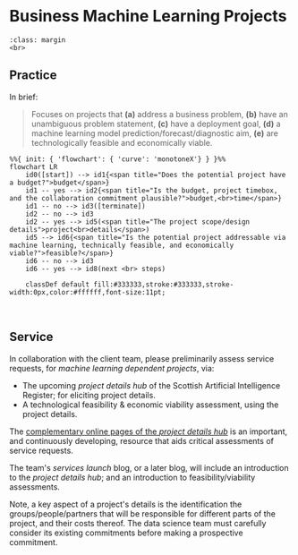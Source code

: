 <br>

# Business Machine Learning Projects

```{admonition} In Progress
:class: margin
<br>
```

## Practice

In brief:

> Focuses on projects that **(a)** address a business problem, **(b)** have an unambiguous problem statement, **\(c\)** have a 
> deployment goal, **(d)** a machine learning model prediction/forecast/diagnostic aim, **(e)** are technologically feasible and economically viable.


```{mermaid}
%%{ init: { 'flowchart': { 'curve': 'monotoneX'} } }%%
flowchart LR    
    id0([start]) --> id1{<span title="Does the potential project have a budget?">budget</span>} 
    id1 -- yes --> id2{<span title="Is the budget, project timebox, and the collaboration commitment plausible?">budget,<br>time</span>}
    id1 -- no --> id3([terminate])
    id2 -- no --> id3
    id2 -- yes --> id5(<span title="The project scope/design details">project<br>details</span>)
    id5 --> id6{<span title="Is the potential project addressable via machine learning, technically feasible, and economically viable?">feasible?</span>}
    id6 -- no --> id3
    id6 -- yes --> id8(next <br> steps)
    
    classDef default fill:#333333,stroke:#333333,stroke-width:0px,color:#ffffff,font-size:11pt;
```

<br>

## Service

In collaboration with the client team, please preliminarily assess service requests, for  _machine learning dependent 
projects_, via:

<ul class="special">
    <li>The upcoming <i>project details hub</i> of the Scottish Artificial Intelligence Register; for eliciting project 
details.</li>
    <li>A technological feasibility & economic viability assessment, using the project details.</li>
</ul>

The <a href="https://thereferences.github.io/systems" target="_blank">complementary online pages of the <i>project details 
hub</i></a> is an important, and continuously developing, resource that aids critical assessments of service requests.  

The team's _services launch_ blog, or a later blog, will include an introduction to the <i>project details hub</i>; and an introduction to feasibility/viability assessments.

Note, a key aspect of a project's details is the identification the groups/people/partners that will be responsible for 
different parts of the project, and their costs thereof.  The data science team must carefully consider its existing commitments before making a prospective commitment.

<br>
<br>
<br>
<br>

<br>
<br>
<br>
<br>
